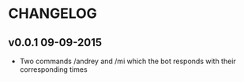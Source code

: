 CHANGELOG
=========

v0.0.1 09-09-2015
-----------------

* Two commands /andrey and /mi which the bot responds with their corresponding times

